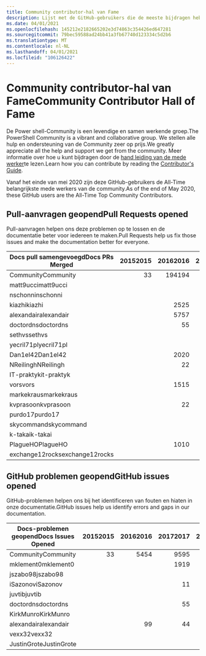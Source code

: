 ```yaml
---
title: Community contributor-hal van Fame
description: Lijst met de GitHub-gebruikers die de meeste bijdragen hebben over het PowerShell-Doc-project.
ms.date: 04/01/2021
ms.openlocfilehash: 145212e2182665202e3d74863c354426ed647281
ms.sourcegitcommit: 79bec59588ad24bb41a3fb67740d123334c5d2b6
ms.translationtype: MT
ms.contentlocale: nl-NL
ms.lasthandoff: 04/01/2021
ms.locfileid: "106126422"
---
```

# <a name="community-contributor-hall-of-fame"></a><span data-ttu-id="8daf1-103">Community contributor-hal van Fame</span><span class="sxs-lookup"><span data-stu-id="8daf1-103">Community Contributor Hall of Fame</span></span>

<span data-ttu-id="8daf1-104">De Power shell-Community is een levendige en samen werkende groep.</span><span class="sxs-lookup"><span data-stu-id="8daf1-104">The PowerShell Community is a vibrant and collaborative group.</span></span> <span data-ttu-id="8daf1-105">We stellen alle hulp en ondersteuning van de Community zeer op prijs.</span><span class="sxs-lookup"><span data-stu-id="8daf1-105">We greatly appreciate all the help and support we get from the community.</span></span> <span data-ttu-id="8daf1-106">Meer informatie over hoe u kunt bijdragen door de [hand leiding van de mede werker][contrib]te lezen.</span><span class="sxs-lookup"><span data-stu-id="8daf1-106">Learn how you can contribute by reading the [Contributor's Guide][contrib].</span></span>

<span data-ttu-id="8daf1-107">Vanaf het einde van mei 2020 zijn deze GitHub-gebruikers de All-Time belangrijkste mede werkers van de community.</span><span class="sxs-lookup"><span data-stu-id="8daf1-107">As of the end of May 2020, these GitHub users are the All-Time Top Community Contributors.</span></span>

## <a name="pull-requests-opened"></a><span data-ttu-id="8daf1-108">Pull-aanvragen geopend</span><span class="sxs-lookup"><span data-stu-id="8daf1-108">Pull Requests opened</span></span>

<span data-ttu-id="8daf1-109">Pull-aanvragen helpen ons deze problemen op te lossen en de documentatie beter voor iedereen te maken.</span><span class="sxs-lookup"><span data-stu-id="8daf1-109">Pull Requests help us fix those issues and make the documentation better for everyone.</span></span>

| <span data-ttu-id="8daf1-110">Docs pull samengevoegd</span><span class="sxs-lookup"><span data-stu-id="8daf1-110">Docs PRs Merged</span></span> | <span data-ttu-id="8daf1-111">2015</span><span class="sxs-lookup"><span data-stu-id="8daf1-111">2015</span></span> | <span data-ttu-id="8daf1-112">2016</span><span class="sxs-lookup"><span data-stu-id="8daf1-112">2016</span></span> | <span data-ttu-id="8daf1-113">2017</span><span class="sxs-lookup"><span data-stu-id="8daf1-113">2017</span></span> | <span data-ttu-id="8daf1-114">2018</span><span class="sxs-lookup"><span data-stu-id="8daf1-114">2018</span></span> | <span data-ttu-id="8daf1-115">2019</span><span class="sxs-lookup"><span data-stu-id="8daf1-115">2019</span></span> | <span data-ttu-id="8daf1-116">2020</span><span class="sxs-lookup"><span data-stu-id="8daf1-116">2020</span></span> | <span data-ttu-id="8daf1-117">2021</span><span class="sxs-lookup"><span data-stu-id="8daf1-117">2021</span></span> | <span data-ttu-id="8daf1-118">Eindtotaal</span><span class="sxs-lookup"><span data-stu-id="8daf1-118">Grand Total</span></span> |
| --------------- | ---: | ---: | ---: | ---: | ---: | ---: | ---: | ----------: |
| <span data-ttu-id="8daf1-119">Community</span><span class="sxs-lookup"><span data-stu-id="8daf1-119">Community</span></span>       |    <span data-ttu-id="8daf1-120">3</span><span class="sxs-lookup"><span data-stu-id="8daf1-120">3</span></span> |  <span data-ttu-id="8daf1-121">194</span><span class="sxs-lookup"><span data-stu-id="8daf1-121">194</span></span> |  <span data-ttu-id="8daf1-122">446</span><span class="sxs-lookup"><span data-stu-id="8daf1-122">446</span></span> |  <span data-ttu-id="8daf1-123">467</span><span class="sxs-lookup"><span data-stu-id="8daf1-123">467</span></span> |  <span data-ttu-id="8daf1-124">321</span><span class="sxs-lookup"><span data-stu-id="8daf1-124">321</span></span> |  <span data-ttu-id="8daf1-125">162</span><span class="sxs-lookup"><span data-stu-id="8daf1-125">162</span></span> |   <span data-ttu-id="8daf1-126">31</span><span class="sxs-lookup"><span data-stu-id="8daf1-126">31</span></span> |        <span data-ttu-id="8daf1-127">1624</span><span class="sxs-lookup"><span data-stu-id="8daf1-127">1624</span></span> |
| <span data-ttu-id="8daf1-128">matt9ucci</span><span class="sxs-lookup"><span data-stu-id="8daf1-128">matt9ucci</span></span>       |      |      |  <span data-ttu-id="8daf1-129">157</span><span class="sxs-lookup"><span data-stu-id="8daf1-129">157</span></span> |   <span data-ttu-id="8daf1-130">80</span><span class="sxs-lookup"><span data-stu-id="8daf1-130">80</span></span> |   <span data-ttu-id="8daf1-131">30</span><span class="sxs-lookup"><span data-stu-id="8daf1-131">30</span></span> |    <span data-ttu-id="8daf1-132">1</span><span class="sxs-lookup"><span data-stu-id="8daf1-132">1</span></span> |    <span data-ttu-id="8daf1-133">2</span><span class="sxs-lookup"><span data-stu-id="8daf1-133">2</span></span> |         <span data-ttu-id="8daf1-134">270</span><span class="sxs-lookup"><span data-stu-id="8daf1-134">270</span></span> |
| <span data-ttu-id="8daf1-135">nschonni</span><span class="sxs-lookup"><span data-stu-id="8daf1-135">nschonni</span></span>        |      |      |      |   <span data-ttu-id="8daf1-136">14</span><span class="sxs-lookup"><span data-stu-id="8daf1-136">14</span></span> |  <span data-ttu-id="8daf1-137">138</span><span class="sxs-lookup"><span data-stu-id="8daf1-137">138</span></span> |   <span data-ttu-id="8daf1-138">10</span><span class="sxs-lookup"><span data-stu-id="8daf1-138">10</span></span> |      |         <span data-ttu-id="8daf1-139">162</span><span class="sxs-lookup"><span data-stu-id="8daf1-139">162</span></span> |
| <span data-ttu-id="8daf1-140">kiazhi</span><span class="sxs-lookup"><span data-stu-id="8daf1-140">kiazhi</span></span>          |      |   <span data-ttu-id="8daf1-141">25</span><span class="sxs-lookup"><span data-stu-id="8daf1-141">25</span></span> |   <span data-ttu-id="8daf1-142">78</span><span class="sxs-lookup"><span data-stu-id="8daf1-142">78</span></span> |   <span data-ttu-id="8daf1-143">12</span><span class="sxs-lookup"><span data-stu-id="8daf1-143">12</span></span> |      |      |      |         <span data-ttu-id="8daf1-144">115</span><span class="sxs-lookup"><span data-stu-id="8daf1-144">115</span></span> |
| <span data-ttu-id="8daf1-145">alexandair</span><span class="sxs-lookup"><span data-stu-id="8daf1-145">alexandair</span></span>      |      |   <span data-ttu-id="8daf1-146">57</span><span class="sxs-lookup"><span data-stu-id="8daf1-146">57</span></span> |    <span data-ttu-id="8daf1-147">7</span><span class="sxs-lookup"><span data-stu-id="8daf1-147">7</span></span> |   <span data-ttu-id="8daf1-148">26</span><span class="sxs-lookup"><span data-stu-id="8daf1-148">26</span></span> |    <span data-ttu-id="8daf1-149">2</span><span class="sxs-lookup"><span data-stu-id="8daf1-149">2</span></span> |    <span data-ttu-id="8daf1-150">1</span><span class="sxs-lookup"><span data-stu-id="8daf1-150">1</span></span> |      |          <span data-ttu-id="8daf1-151">93</span><span class="sxs-lookup"><span data-stu-id="8daf1-151">93</span></span> |
| <span data-ttu-id="8daf1-152">doctordns</span><span class="sxs-lookup"><span data-stu-id="8daf1-152">doctordns</span></span>       |      |    <span data-ttu-id="8daf1-153">5</span><span class="sxs-lookup"><span data-stu-id="8daf1-153">5</span></span> |   <span data-ttu-id="8daf1-154">32</span><span class="sxs-lookup"><span data-stu-id="8daf1-154">32</span></span> |   <span data-ttu-id="8daf1-155">20</span><span class="sxs-lookup"><span data-stu-id="8daf1-155">20</span></span> |    <span data-ttu-id="8daf1-156">7</span><span class="sxs-lookup"><span data-stu-id="8daf1-156">7</span></span> |    <span data-ttu-id="8daf1-157">9</span><span class="sxs-lookup"><span data-stu-id="8daf1-157">9</span></span> |      |          <span data-ttu-id="8daf1-158">73</span><span class="sxs-lookup"><span data-stu-id="8daf1-158">73</span></span> |
| <span data-ttu-id="8daf1-159">sethvs</span><span class="sxs-lookup"><span data-stu-id="8daf1-159">sethvs</span></span>          |      |      |    <span data-ttu-id="8daf1-160">1</span><span class="sxs-lookup"><span data-stu-id="8daf1-160">1</span></span> |   <span data-ttu-id="8daf1-161">44</span><span class="sxs-lookup"><span data-stu-id="8daf1-161">44</span></span> |      |   <span data-ttu-id="8daf1-162">20</span><span class="sxs-lookup"><span data-stu-id="8daf1-162">20</span></span> |      |          <span data-ttu-id="8daf1-163">65</span><span class="sxs-lookup"><span data-stu-id="8daf1-163">65</span></span> |
| <span data-ttu-id="8daf1-164">yecril71pl</span><span class="sxs-lookup"><span data-stu-id="8daf1-164">yecril71pl</span></span>      |      |      |      |      |      |   <span data-ttu-id="8daf1-165">21</span><span class="sxs-lookup"><span data-stu-id="8daf1-165">21</span></span> |      |          <span data-ttu-id="8daf1-166">21</span><span class="sxs-lookup"><span data-stu-id="8daf1-166">21</span></span> |
| <span data-ttu-id="8daf1-167">Dan1el42</span><span class="sxs-lookup"><span data-stu-id="8daf1-167">Dan1el42</span></span>        |      |   <span data-ttu-id="8daf1-168">20</span><span class="sxs-lookup"><span data-stu-id="8daf1-168">20</span></span> |      |      |      |      |      |          <span data-ttu-id="8daf1-169">20</span><span class="sxs-lookup"><span data-stu-id="8daf1-169">20</span></span> |
| <span data-ttu-id="8daf1-170">NReilingh</span><span class="sxs-lookup"><span data-stu-id="8daf1-170">NReilingh</span></span>       |      |    <span data-ttu-id="8daf1-171">2</span><span class="sxs-lookup"><span data-stu-id="8daf1-171">2</span></span> |      |   <span data-ttu-id="8daf1-172">13</span><span class="sxs-lookup"><span data-stu-id="8daf1-172">13</span></span> |    <span data-ttu-id="8daf1-173">3</span><span class="sxs-lookup"><span data-stu-id="8daf1-173">3</span></span> |      |      |          <span data-ttu-id="8daf1-174">18</span><span class="sxs-lookup"><span data-stu-id="8daf1-174">18</span></span> |
| <span data-ttu-id="8daf1-175">IT-praktyk</span><span class="sxs-lookup"><span data-stu-id="8daf1-175">it-praktyk</span></span>      |      |      |      |   <span data-ttu-id="8daf1-176">16</span><span class="sxs-lookup"><span data-stu-id="8daf1-176">16</span></span> |    <span data-ttu-id="8daf1-177">1</span><span class="sxs-lookup"><span data-stu-id="8daf1-177">1</span></span> |      |      |          <span data-ttu-id="8daf1-178">17</span><span class="sxs-lookup"><span data-stu-id="8daf1-178">17</span></span> |
| <span data-ttu-id="8daf1-179">vors</span><span class="sxs-lookup"><span data-stu-id="8daf1-179">vors</span></span>            |      |   <span data-ttu-id="8daf1-180">15</span><span class="sxs-lookup"><span data-stu-id="8daf1-180">15</span></span> |    <span data-ttu-id="8daf1-181">1</span><span class="sxs-lookup"><span data-stu-id="8daf1-181">1</span></span> |      |      |      |      |          <span data-ttu-id="8daf1-182">16</span><span class="sxs-lookup"><span data-stu-id="8daf1-182">16</span></span> |
| <span data-ttu-id="8daf1-183">markekraus</span><span class="sxs-lookup"><span data-stu-id="8daf1-183">markekraus</span></span>      |      |      |   <span data-ttu-id="8daf1-184">11</span><span class="sxs-lookup"><span data-stu-id="8daf1-184">11</span></span> |    <span data-ttu-id="8daf1-185">5</span><span class="sxs-lookup"><span data-stu-id="8daf1-185">5</span></span> |      |      |      |          <span data-ttu-id="8daf1-186">16</span><span class="sxs-lookup"><span data-stu-id="8daf1-186">16</span></span> |
| <span data-ttu-id="8daf1-187">kvprasoon</span><span class="sxs-lookup"><span data-stu-id="8daf1-187">kvprasoon</span></span>       |      |    <span data-ttu-id="8daf1-188">2</span><span class="sxs-lookup"><span data-stu-id="8daf1-188">2</span></span> |    <span data-ttu-id="8daf1-189">1</span><span class="sxs-lookup"><span data-stu-id="8daf1-189">1</span></span> |    <span data-ttu-id="8daf1-190">7</span><span class="sxs-lookup"><span data-stu-id="8daf1-190">7</span></span> |    <span data-ttu-id="8daf1-191">2</span><span class="sxs-lookup"><span data-stu-id="8daf1-191">2</span></span> |    <span data-ttu-id="8daf1-192">2</span><span class="sxs-lookup"><span data-stu-id="8daf1-192">2</span></span> |      |          <span data-ttu-id="8daf1-193">14</span><span class="sxs-lookup"><span data-stu-id="8daf1-193">14</span></span> |
| <span data-ttu-id="8daf1-194">purdo17</span><span class="sxs-lookup"><span data-stu-id="8daf1-194">purdo17</span></span>         |      |      |      |   <span data-ttu-id="8daf1-195">13</span><span class="sxs-lookup"><span data-stu-id="8daf1-195">13</span></span> |      |      |      |          <span data-ttu-id="8daf1-196">13</span><span class="sxs-lookup"><span data-stu-id="8daf1-196">13</span></span> |
| <span data-ttu-id="8daf1-197">skycommand</span><span class="sxs-lookup"><span data-stu-id="8daf1-197">skycommand</span></span>      |      |      |    <span data-ttu-id="8daf1-198">1</span><span class="sxs-lookup"><span data-stu-id="8daf1-198">1</span></span> |    <span data-ttu-id="8daf1-199">3</span><span class="sxs-lookup"><span data-stu-id="8daf1-199">3</span></span> |    <span data-ttu-id="8daf1-200">3</span><span class="sxs-lookup"><span data-stu-id="8daf1-200">3</span></span> |    <span data-ttu-id="8daf1-201">6</span><span class="sxs-lookup"><span data-stu-id="8daf1-201">6</span></span> |      |          <span data-ttu-id="8daf1-202">13</span><span class="sxs-lookup"><span data-stu-id="8daf1-202">13</span></span> |
| <span data-ttu-id="8daf1-203">k-takai</span><span class="sxs-lookup"><span data-stu-id="8daf1-203">k-takai</span></span>         |      |      |      |    <span data-ttu-id="8daf1-204">5</span><span class="sxs-lookup"><span data-stu-id="8daf1-204">5</span></span> |    <span data-ttu-id="8daf1-205">1</span><span class="sxs-lookup"><span data-stu-id="8daf1-205">1</span></span> |    <span data-ttu-id="8daf1-206">7</span><span class="sxs-lookup"><span data-stu-id="8daf1-206">7</span></span> |      |          <span data-ttu-id="8daf1-207">13</span><span class="sxs-lookup"><span data-stu-id="8daf1-207">13</span></span> |
| <span data-ttu-id="8daf1-208">PlagueHO</span><span class="sxs-lookup"><span data-stu-id="8daf1-208">PlagueHO</span></span>        |      |   <span data-ttu-id="8daf1-209">10</span><span class="sxs-lookup"><span data-stu-id="8daf1-209">10</span></span> |      |      |    <span data-ttu-id="8daf1-210">1</span><span class="sxs-lookup"><span data-stu-id="8daf1-210">1</span></span> |      |      |          <span data-ttu-id="8daf1-211">11</span><span class="sxs-lookup"><span data-stu-id="8daf1-211">11</span></span> |
| <span data-ttu-id="8daf1-212">exchange12rocks</span><span class="sxs-lookup"><span data-stu-id="8daf1-212">exchange12rocks</span></span> |      |      |    <span data-ttu-id="8daf1-213">7</span><span class="sxs-lookup"><span data-stu-id="8daf1-213">7</span></span> |    <span data-ttu-id="8daf1-214">3</span><span class="sxs-lookup"><span data-stu-id="8daf1-214">3</span></span> |      |      |    <span data-ttu-id="8daf1-215">1</span><span class="sxs-lookup"><span data-stu-id="8daf1-215">1</span></span> |          <span data-ttu-id="8daf1-216">11</span><span class="sxs-lookup"><span data-stu-id="8daf1-216">11</span></span> |

## <a name="github-issues-opened"></a><span data-ttu-id="8daf1-217">GitHub problemen geopend</span><span class="sxs-lookup"><span data-stu-id="8daf1-217">GitHub issues opened</span></span>

<span data-ttu-id="8daf1-218">GitHub-problemen helpen ons bij het identificeren van fouten en hiaten in onze documentatie.</span><span class="sxs-lookup"><span data-stu-id="8daf1-218">GitHub issues help us identify errors and gaps in our documentation.</span></span>

| <span data-ttu-id="8daf1-219">Docs-problemen geopend</span><span class="sxs-lookup"><span data-stu-id="8daf1-219">Docs Issues Opened</span></span> | <span data-ttu-id="8daf1-220">2015</span><span class="sxs-lookup"><span data-stu-id="8daf1-220">2015</span></span> | <span data-ttu-id="8daf1-221">2016</span><span class="sxs-lookup"><span data-stu-id="8daf1-221">2016</span></span> | <span data-ttu-id="8daf1-222">2017</span><span class="sxs-lookup"><span data-stu-id="8daf1-222">2017</span></span> | <span data-ttu-id="8daf1-223">2018</span><span class="sxs-lookup"><span data-stu-id="8daf1-223">2018</span></span> | <span data-ttu-id="8daf1-224">2019</span><span class="sxs-lookup"><span data-stu-id="8daf1-224">2019</span></span> | <span data-ttu-id="8daf1-225">2020</span><span class="sxs-lookup"><span data-stu-id="8daf1-225">2020</span></span> | <span data-ttu-id="8daf1-226">2021</span><span class="sxs-lookup"><span data-stu-id="8daf1-226">2021</span></span> | <span data-ttu-id="8daf1-227">Eindtotaal</span><span class="sxs-lookup"><span data-stu-id="8daf1-227">Grand Total</span></span> |
| ------------------ | ---: | ---: | ---: | ---: | ---: | ---: | ---: | ----------: |
| <span data-ttu-id="8daf1-228">Community</span><span class="sxs-lookup"><span data-stu-id="8daf1-228">Community</span></span>          |    <span data-ttu-id="8daf1-229">3</span><span class="sxs-lookup"><span data-stu-id="8daf1-229">3</span></span> |   <span data-ttu-id="8daf1-230">54</span><span class="sxs-lookup"><span data-stu-id="8daf1-230">54</span></span> |   <span data-ttu-id="8daf1-231">95</span><span class="sxs-lookup"><span data-stu-id="8daf1-231">95</span></span> |  <span data-ttu-id="8daf1-232">213</span><span class="sxs-lookup"><span data-stu-id="8daf1-232">213</span></span> |  <span data-ttu-id="8daf1-233">575</span><span class="sxs-lookup"><span data-stu-id="8daf1-233">575</span></span> |  <span data-ttu-id="8daf1-234">584</span><span class="sxs-lookup"><span data-stu-id="8daf1-234">584</span></span> |  <span data-ttu-id="8daf1-235">110</span><span class="sxs-lookup"><span data-stu-id="8daf1-235">110</span></span> |        <span data-ttu-id="8daf1-236">1634</span><span class="sxs-lookup"><span data-stu-id="8daf1-236">1634</span></span> |
| <span data-ttu-id="8daf1-237">mklement0</span><span class="sxs-lookup"><span data-stu-id="8daf1-237">mklement0</span></span>          |      |      |   <span data-ttu-id="8daf1-238">19</span><span class="sxs-lookup"><span data-stu-id="8daf1-238">19</span></span> |   <span data-ttu-id="8daf1-239">60</span><span class="sxs-lookup"><span data-stu-id="8daf1-239">60</span></span> |   <span data-ttu-id="8daf1-240">56</span><span class="sxs-lookup"><span data-stu-id="8daf1-240">56</span></span> |   <span data-ttu-id="8daf1-241">61</span><span class="sxs-lookup"><span data-stu-id="8daf1-241">61</span></span> |   <span data-ttu-id="8daf1-242">12</span><span class="sxs-lookup"><span data-stu-id="8daf1-242">12</span></span> |         <span data-ttu-id="8daf1-243">208</span><span class="sxs-lookup"><span data-stu-id="8daf1-243">208</span></span> |
| <span data-ttu-id="8daf1-244">jszabo98</span><span class="sxs-lookup"><span data-stu-id="8daf1-244">jszabo98</span></span>           |      |      |      |    <span data-ttu-id="8daf1-245">2</span><span class="sxs-lookup"><span data-stu-id="8daf1-245">2</span></span> |   <span data-ttu-id="8daf1-246">15</span><span class="sxs-lookup"><span data-stu-id="8daf1-246">15</span></span> |    <span data-ttu-id="8daf1-247">6</span><span class="sxs-lookup"><span data-stu-id="8daf1-247">6</span></span> |      |          <span data-ttu-id="8daf1-248">23</span><span class="sxs-lookup"><span data-stu-id="8daf1-248">23</span></span> |
| <span data-ttu-id="8daf1-249">iSazonov</span><span class="sxs-lookup"><span data-stu-id="8daf1-249">iSazonov</span></span>           |      |      |    <span data-ttu-id="8daf1-250">1</span><span class="sxs-lookup"><span data-stu-id="8daf1-250">1</span></span> |    <span data-ttu-id="8daf1-251">4</span><span class="sxs-lookup"><span data-stu-id="8daf1-251">4</span></span> |   <span data-ttu-id="8daf1-252">10</span><span class="sxs-lookup"><span data-stu-id="8daf1-252">10</span></span> |    <span data-ttu-id="8daf1-253">8</span><span class="sxs-lookup"><span data-stu-id="8daf1-253">8</span></span> |      |          <span data-ttu-id="8daf1-254">23</span><span class="sxs-lookup"><span data-stu-id="8daf1-254">23</span></span> |
| <span data-ttu-id="8daf1-255">juvtib</span><span class="sxs-lookup"><span data-stu-id="8daf1-255">juvtib</span></span>             |      |      |      |      |      |   <span data-ttu-id="8daf1-256">15</span><span class="sxs-lookup"><span data-stu-id="8daf1-256">15</span></span> |    <span data-ttu-id="8daf1-257">6</span><span class="sxs-lookup"><span data-stu-id="8daf1-257">6</span></span> |          <span data-ttu-id="8daf1-258">21</span><span class="sxs-lookup"><span data-stu-id="8daf1-258">21</span></span> |
| <span data-ttu-id="8daf1-259">doctordns</span><span class="sxs-lookup"><span data-stu-id="8daf1-259">doctordns</span></span>          |      |      |    <span data-ttu-id="8daf1-260">5</span><span class="sxs-lookup"><span data-stu-id="8daf1-260">5</span></span> |    <span data-ttu-id="8daf1-261">3</span><span class="sxs-lookup"><span data-stu-id="8daf1-261">3</span></span> |    <span data-ttu-id="8daf1-262">5</span><span class="sxs-lookup"><span data-stu-id="8daf1-262">5</span></span> |    <span data-ttu-id="8daf1-263">7</span><span class="sxs-lookup"><span data-stu-id="8daf1-263">7</span></span> |      |          <span data-ttu-id="8daf1-264">20</span><span class="sxs-lookup"><span data-stu-id="8daf1-264">20</span></span> |
| <span data-ttu-id="8daf1-265">KirkMunro</span><span class="sxs-lookup"><span data-stu-id="8daf1-265">KirkMunro</span></span>          |      |      |      |    <span data-ttu-id="8daf1-266">7</span><span class="sxs-lookup"><span data-stu-id="8daf1-266">7</span></span> |    <span data-ttu-id="8daf1-267">7</span><span class="sxs-lookup"><span data-stu-id="8daf1-267">7</span></span> |    <span data-ttu-id="8daf1-268">1</span><span class="sxs-lookup"><span data-stu-id="8daf1-268">1</span></span> |      |          <span data-ttu-id="8daf1-269">15</span><span class="sxs-lookup"><span data-stu-id="8daf1-269">15</span></span> |
| <span data-ttu-id="8daf1-270">alexandair</span><span class="sxs-lookup"><span data-stu-id="8daf1-270">alexandair</span></span>         |      |    <span data-ttu-id="8daf1-271">9</span><span class="sxs-lookup"><span data-stu-id="8daf1-271">9</span></span> |    <span data-ttu-id="8daf1-272">4</span><span class="sxs-lookup"><span data-stu-id="8daf1-272">4</span></span> |    <span data-ttu-id="8daf1-273">2</span><span class="sxs-lookup"><span data-stu-id="8daf1-273">2</span></span> |      |      |      |          <span data-ttu-id="8daf1-274">15</span><span class="sxs-lookup"><span data-stu-id="8daf1-274">15</span></span> |
| <span data-ttu-id="8daf1-275">vexx32</span><span class="sxs-lookup"><span data-stu-id="8daf1-275">vexx32</span></span>             |      |      |      |    <span data-ttu-id="8daf1-276">3</span><span class="sxs-lookup"><span data-stu-id="8daf1-276">3</span></span> |   <span data-ttu-id="8daf1-277">11</span><span class="sxs-lookup"><span data-stu-id="8daf1-277">11</span></span> |      |      |          <span data-ttu-id="8daf1-278">14</span><span class="sxs-lookup"><span data-stu-id="8daf1-278">14</span></span> |
| <span data-ttu-id="8daf1-279">JustinGrote</span><span class="sxs-lookup"><span data-stu-id="8daf1-279">JustinGrote</span></span>        |      |      |      |    <span data-ttu-id="8daf1-280">1</span><span class="sxs-lookup"><span data-stu-id="8daf1-280">1</span></span> |    <span data-ttu-id="8daf1-281">3</span><span class="sxs-lookup"><span data-stu-id="8daf1-281">3</span></span> |    <span data-ttu-id="8daf1-282">6</span><span class="sxs-lookup"><span data-stu-id="8daf1-282">6</span></span> |      |          <span data-ttu-id="8daf1-283">10</span><span class="sxs-lookup"><span data-stu-id="8daf1-283">10</span></span> |

<!-- Link references -->
[contrib]: contributing/overview.md
